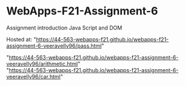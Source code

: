 # WebApps-F21-Assignment-6
Assignment introduction Java Script and DOM

 
Hosted at: "https://44-563-webapps-f21.github.io/webapps-f21-assignment-6-veeravelly96/pass.html"

 "https://44-563-webapps-f21.github.io/webapps-f21-assignment-6-veeravelly96/arithmetic.html"  
 "https://44-563-webapps-f21.github.io/webapps-f21-assignment-6-veeravelly96/car.html"
